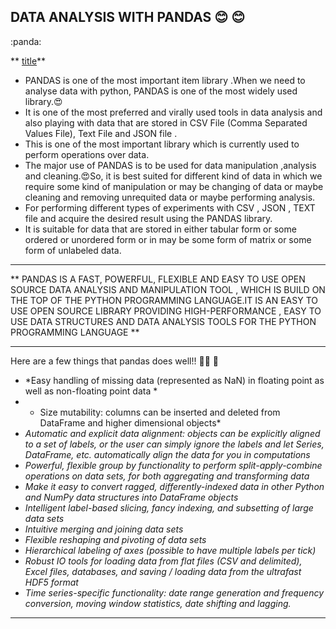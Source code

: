 ## DATA ANALYSIS WITH PANDAS  :blush: :blush:
:panda:

** [title](https://pandas.pydata.org/)**

* PANDAS is one of the most important item library .When we need to analyse data with python, PANDAS is one of the most widely used library.:heart_eyes:
* It is one of the most preferred and virally used tools in data analysis and also playing with data that are stored in CSV File (Comma Separated Values File), Text File and JSON file .
* This is one of the most important library which is currently used to perform operations over data.
* The major use of PANDAS is to be used for data manipulation ,analysis and cleaning.:heart_eyes:So, it is best suited for different kind of data in which we require some kind of manipulation or may be changing of data or maybe cleaning and removing unrequited data or maybe performing analysis.
* For performing different types of experiments with CSV , JSON , TEXT file and acquire the desired result using the PANDAS library.
* It is suitable for data that are stored in either tabular form or some ordered or unordered form or in may be some form of matrix or some form of unlabeled data.

---------------------------------------------------------------

** PANDAS IS A FAST, POWERFUL, FLEXIBLE AND EASY TO USE OPEN SOURCE DATA ANALYSIS AND MANIPULATION TOOL , WHICH IS BUILD ON THE TOP OF THE PYTHON PROGRAMMING LANGUAGE.IT IS AN EASY TO USE OPEN SOURCE LIBRARY PROVIDING HIGH-PERFORMANCE , EASY TO USE DATA STRUCTURES AND DATA ANALYSIS TOOLS FOR THE PYTHON PROGRAMMING LANGUAGE **

------------------------------------------------------------------------------------------------------------------------------------------------------------------------------------------------------------------------------

Here are a few things that pandas does well!! :sparkling_heart:💖 :sparkling_heart:
*  *Easy handling of missing data (represented as NaN) in floating point as well as non-floating point data *
* * Size mutability: columns can be inserted and deleted from DataFrame and higher dimensional objects*
* *Automatic and explicit data alignment: objects can be explicitly aligned to a set of labels, or the user can simply ignore the labels and let Series, DataFrame, etc. automatically align the data for you in computations*
* *Powerful, flexible group by functionality to perform split-apply-combine operations on data sets, for both aggregating and transforming data*
* *Make it easy to convert ragged, differently-indexed data in other Python and NumPy data structures into DataFrame objects*
* *Intelligent label-based slicing, fancy indexing, and subsetting of large data sets*
* *Intuitive merging and joining data sets*
* *Flexible reshaping and pivoting of data sets*
* *Hierarchical labeling of axes (possible to have multiple labels per tick)*
* *Robust IO tools for loading data from flat files (CSV and delimited), Excel files, databases, and saving / loading data from the ultrafast HDF5 format*
* *Time series-specific functionality: date range generation and frequency conversion, moving window statistics, date shifting and lagging.*


----------------------------------------------------------------------------------------------------------------------------------------------------

#  

